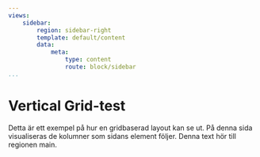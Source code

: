```yaml
---
views:
    sidebar:
        region: sidebar-right
        template: default/content
        data:
            meta:
                type: content
                route: block/sidebar
...
```


Vertical Grid-test
==================

Detta är ett exempel på hur en gridbaserad layout kan se ut. På denna sida visualiseras de kolumner som sidans element följer. Denna text hör till regionen main.
